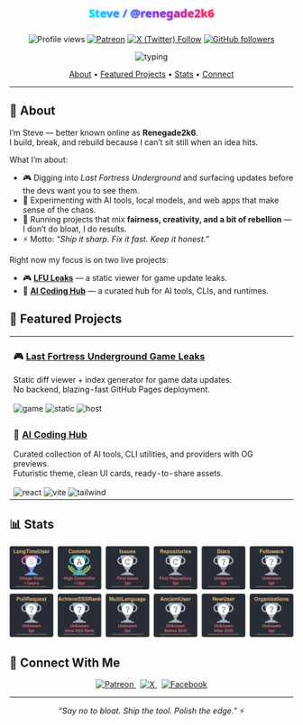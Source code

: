 <!--
  Profile README for GitHub: drop this into a repo named exactly your username.
  Author: Steve (aka @renegade2k6)
  Vibe: Futuristic, polished, no-nonsense.
-->

<!-- ========= HERO ========= -->
<div align="center">

  <!-- Gradient SVG Title (cleaned) -->
  <svg width="100%" height="100" viewBox="0 0 1200 100" xmlns="http://www.w3.org/2000/svg" role="img" aria-label="Steve / @renegade2k6">
    <defs>
      <linearGradient id="grad" x1="0" x2="1" y1="0" y2="0">
        <stop offset="0%" stop-color="#00E5FF"/>
        <stop offset="50%" stop-color="#7C3AED"/>
        <stop offset="100%" stop-color="#FF2D55"/>
      </linearGradient>
      <filter id="glow">
        <feGaussianBlur stdDeviation="3.5" result="coloredBlur"/>
        <feMerge>
          <feMergeNode in="coloredBlur"/>
          <feMergeNode in="SourceGraphic"/>
        </feMerge>
      </filter>
    </defs>
    <text x="50%" y="68%" text-anchor="middle" font-size="48" font-family="Segoe UI, Inter, system-ui, -apple-system, sans-serif" font-weight="800" fill="url(#grad)" filter="url(#glow)">
      Steve / @renegade2k6
    </text>
  </svg>

  <!-- Quick badges -->
  <p>
    <img alt="Profile views" src="https://komarev.com/ghpvc/?username=renegade2k6&style=for-the-badge&color=blueviolet" />
    <a href="https://www.patreon.com/renegade2k6UK"><img alt="Patreon" src="https://img.shields.io/badge/Patreon-support-FF424D?style=for-the-badge&logo=patreon&logoColor=white" /></a>
    <a href="https://x.com/Renegade2k6News"><img alt="X (Twitter) Follow" src="https://img.shields.io/badge/follow-@Renegade2k6News-111?style=for-the-badge&logo=x&logoColor=white" /></a>
    <a href="https://github.com/renegade2k6?tab=followers"><img alt="GitHub followers" src="https://img.shields.io/github/followers/renegade2k6?style=for-the-badge&logo=github" /></a>
  </p>

  <!-- Typing SVG (updated & unclipped) -->
  <img
    alt="typing"
    src="https://readme-typing-svg.herokuapp.com?duration=2600&pause=700&multiline=true&width=820&height=90&size=24&lines=LFU+Leaks%3A+game+updates%2C+fast.;AI+Coding+Hub%3A+tools%2C+CLIs%2C+runtimes.;Fair%2C+clean%2C+useful.+Or+it+doesn%E2%80%99t+ship."
  />
</div>

<!-- ========= NAV ========= -->
<p align="center">
  <a href="#-about">About</a> •
  <a href="#-featured-projects">Featured Projects</a> •
  <a href="#-stats">Stats</a> •
  <a href="#-connect">Connect</a>
</p>

<hr/>

<!-- ========= ABOUT ========= -->
<h2 id="-about">👋 About</h2>

I’m Steve — better known online as <strong>Renegade2k6</strong>.<br/>
I build, break, and rebuild because I can’t sit still when an idea hits.

What I’m about:
<ul>
  <li>🎮 Digging into <em>Last Fortress Underground</em> and surfacing updates before the devs want you to see them.</li>
  <li>🤖 Experimenting with AI tools, local models, and web apps that make sense of the chaos.</li>
  <li>📝 Running projects that mix <strong>fairness, creativity, and a bit of rebellion</strong> — I don’t do bloat, I do results.</li>
  <li>⚡ Motto: <em>“Ship it sharp. Fix it fast. Keep it honest.”</em></li>
</ul>

Right now my focus is on two live projects:
<ul>
  <li>🎮 <strong><a href="https://renegade2k6.github.io/LFULeaks/">LFU Leaks</a></strong> — a static viewer for game update leaks.</li>
  <li>🤖 <strong><a href="https://renegade2k6.github.io/ai-coding-hub/">AI Coding Hub</a></strong> — a curated hub for AI tools, CLIs, and runtimes.</li>
</ul>

<!-- ========= FEATURED PROJECTS ========= -->
<h2 id="-featured-projects">🚀 Featured Projects</h2>

<table>
  <tr>
    <td>
      <h3>🎮 <a href="https://renegade2k6.github.io/LFULeaks/">Last Fortress Underground Game Leaks</a></h3>
      Static diff viewer + index generator for game data updates.<br/>
      No backend, blazing-fast GitHub Pages deployment.<br/><br/>
      <img alt="game" src="https://img.shields.io/badge/Game-Leaks-critical?style=flat-square&logo=markdown&logoColor=white" />
      <img alt="static" src="https://img.shields.io/badge/Static-Site-111111?style=flat-square" />
      <img alt="host" src="https://img.shields.io/badge/Hosted-GitHub%20Pages-181717?style=flat-square&logo=github" />
    </td>
  </tr>
  <tr>
    <td>
      <h3>🤖 <a href="https://renegade2k6.github.io/ai-coding-hub/">AI Coding Hub</a></h3>
      Curated collection of AI tools, CLI utilities, and providers with OG previews.<br/>
      Futuristic theme, clean UI cards, ready-to-share assets.<br/><br/>
      <img alt="react" src="https://img.shields.io/badge/React-18-61DAFB?logo=react&logoColor=white&style=flat-square" />
      <img alt="vite" src="https://img.shields.io/badge/Vite-4-646CFF?logo=vite&logoColor=white&style=flat-square" />
      <img alt="tailwind" src="https://img.shields.io/badge/Tailwind-v4-06B6D4?logo=tailwindcss&logoColor=white&style=flat-square" />
    </td>
  </tr>
</table>

<!-- ========= STATS ========= -->
<h2 id="-stats">📊 Stats</h2>

<div align="center">
  <!-- Self-hosted cards (updated nightly by GitHub Action) -->
  <img alt="GitHub Profile Trophies" src="./assets/trophies.svg" />
</div>

<!-- ========= CONNECT ========= -->
<h2 id="-connect">🔗 Connect With Me</h2>

<p align="center">
  <a href="https://www.patreon.com/renegade2k6UK" target="_blank">
    <img alt="Patreon" src="https://img.shields.io/badge/Patreon-FF424D?style=for-the-badge&logo=patreon&logoColor=white" />
  </a>&nbsp;
  <a href="https://x.com/Renegade2k6News" target="_blank">
    <img alt="X" src="https://img.shields.io/badge/Follow-%40Renegade2k6News-000000?style=for-the-badge&logo=x&logoColor=white" />
  </a>&nbsp;
  <a href="https://www.facebook.com/ren2k6" target="_blank">
    <img alt="Facebook" src="https://img.shields.io/badge/Facebook-1877F2?style=for-the-badge&logo=facebook&logoColor=white" />
  </a>
</p>

<hr/>
<p align="center"><i>“Say no to bloat. Ship the tool. Polish the edge.”</i> ⚡</p>
